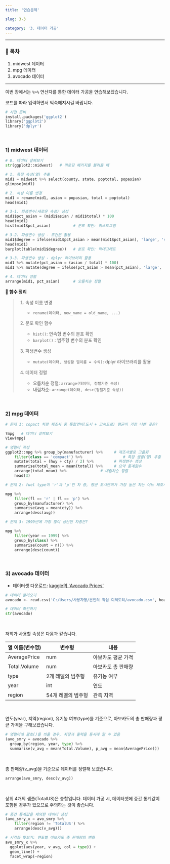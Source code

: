 ```yaml
---
title: '연습문제'

slug: 3-3

category: '3. 데이터 가공'
---
```


---

### 🧭 목차

1. midwest 데이터
2. mpg 데이터
3. avocado 데이터

---

이번 장에서는 `%>%` 연산자를 통한 데이터 가공을 연습해보겠습니다.

코드를 따라 입력하면서 익숙해지시길 바랍니다.

```python
# 사전 준비
install.packages('ggplot2')
library('ggplot2')
library('dplyr')
```

<br>

### 1) midwest 데이터

```python
# 0. 데이터 살펴보기
str(ggplot2::midwest)   # 미로딩 패키지를 불러올 때

# 1. 특정 속성(열) 추출
mid1 = midwest %>% select(county, state, poptotal, popasian)
glimpse(mid1)

# 2. 속성 이름 변경
mid1 = rename(mid1, asian = popasian, total = poptotal)
head(mid1)

# 3-1. 파생변수(새로운 속성) 생성
mid1$pct_asian = (mid1$asian / mid1$total) * 100
head(mid1)
hist(mid1$pct_asian)          # 분포 확인: 히스토그램

# 3-2. 파생변수 생성 - 조건문 활용
mid1$degree = ifelse(mid1$pct_asian > mean(mid1$pct_asian), 'large', 'small')
head(mid1)
barplot(table(mid1$degree))   # 분포 확인: 막대그래프

# 3-3. 파생변수 생성 - dplyr 라이브러리 활용
mid1 %>% mutate(pct_asian = (asian / total) * 100)
mid1 %>% mutate(degree = ifelse(pct_asian > mean(pct_asian), 'large', 'small'))

# 4. 데이터 정렬
arrange(mid1, pct_asian)      # 오름차순 정렬
```

**🔎 함수 정리**

> 1. 속성 이름 변경
>    - `rename(데이터, new_name = old_name, ...)`
> 2. 분포 확인 함수
>    - `hist()`: 연속형 변수의 분포 확인
>    - `barplot()` : 범주형 변수의 분포 확인
> 3. 파생변수 생성
>    - `mutate(데이터, 생성할 열이름 = 수식)`: dplyr 라이브러리를 활용
>
> 4. 데이터 정렬
>    - 오름차순 정렬: `arrange(데이터, 정렬기준 속성)`
>    - 내림차순: `arrange(데이터, desc(정렬기준 속성))`

<br>

### 2) mpg 데이터

```python
# 문제 1: copact 차량 제조사 중 통합연비(도시 + 고속도로) 평균이 가장 나쁜 곳은?

?mpg   # 데이터 살펴보기
View(mpg)

# 명령어 작성
ggplot2::mpg %>% group_by(manufacturer) %>%     # 제조사별로 그룹화
    filter(class == 'compact') %>%                  # 특정 샘플(행) 추출
    mutate(total = (hwy + cty) / 2) %>%         # 파생변수 생성
    summarise(total_mean = mean(total)) %>%     # 요약 통계함수
    arrange(total_mean) %>%               # 내림차순 정렬
    head(3)
```

```python
# 문제 2: fuel type이 'r'과 'p'인 차 중, 평균 도시연비가 가장 높은 차는 어느 제조사에서 생산되는가?

mpg %>%
    filter(fl == 'r' | fl == 'p') %>%
    group_by(manufacturer) %>%
    summarise(avg = mean(cty)) %>%
    arrange(desc(avg))
```

```python
# 문제 3: 1999년에 가장 많이 생산된 차종은?

mpg %>%
    filter(year == 1999) %>%
    group_by(class) %>%
    summarise(count = n()) %>%
    arrange(desc(count))
```

<br>

### 3) avocado 데이터

- 데이터셋 다운로드: [kaggle의 'Avocado Prices'](https://www.kaggle.com/neuromusic/avocado-prices)

```python
# 데이터 불러오기
avocado <- read.csv('C:/Users/사용자명/본인의 작업 디렉토리/avocado.csv', header = TRUE, sep = ',')

# 데이터 확인하기
str(avocado)
```

<br>

저희가 사용할 속성은 다음과 같습니다.

| 열 이름(변수명) | 변수형             | 내용               |
| --------------- | ------------------ | ------------------ |
| AveragePrice    | num                | 아보카도 평균 가격 |
| Total.Volume    | num                | 아보카도 총 판매량 |
| type            | 2개 레벨의 범주형  | 유기농 여부        |
| year            | int                | 연도               |
| region          | 54개 레벨의 범주형 | 관측 지역          |

<br>

연도(year), 지역(region), 유기농 여부(type)를 기준으로, 아보카도의 총 판매량과 평균 가격을 구해보겠습니다. 

```python
# 명령어에 괄호()를 씌울 경우, 저장과 출력을 동시에 할 수 있음
(avo_smry = avocado %>%
  group_by(region, year, type) %>%
  summarise(v_avg = mean(Total.Volume), p_avg = mean(AveragePrice)))
```

<br>

총 판매량(v_avg)을 기준으로 데이터를 정렬해 보겠습니다.

```python
arrange(avo_smry, desc(v_avg))
```

<br>

상위 4개의 샘플(TotalUS)은 총합입니다. 데이터 가공 시, 데이터셋에 중간 통계값이 포함된 경우가 있으므로 주의하는 것이 좋습니다.

```python
# 중간 통계값을 제외한 데이터 생성
(avo_smry_x = avo_smry %>%
    filter(region != 'TotalUS') %>%
    arrange(desc(v_avg)))

# 시각화 맛보기: 연도별 아보카도 총 판매량의 변화
avo_smry_x %>%
  ggplot(aes(year, v_avg, col = type)) +
  geom_line() +
  facet_wrap(~region)
```

